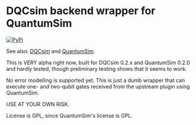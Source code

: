 # DQCsim backend wrapper for QuantumSim

[![PyPi](https://badgen.net/pypi/v/dqcsim-quantumsim)](https://pypi.org/project/dqcsim-quantumsim/)

See also: [DQCsim](https://github.com/mbrobbel/dqcsim) and
[QuantumSim](https://gitlab.com/quantumsim/quantumsim).

This is VERY alpha right now, built for DQCsim 0.2.x and QuantumSim 0.2.0 and
hardly tested, though preliminary testing shows that it seems to work.

No error modelling is supported yet. This is just a dumb wrapper that can
execute one- and two-qubit gates received from the upstream plugin using
QuantumSim.

USE AT YOUR OWN RISK.

License is GPL, since QuantumSim's license is GPL.
